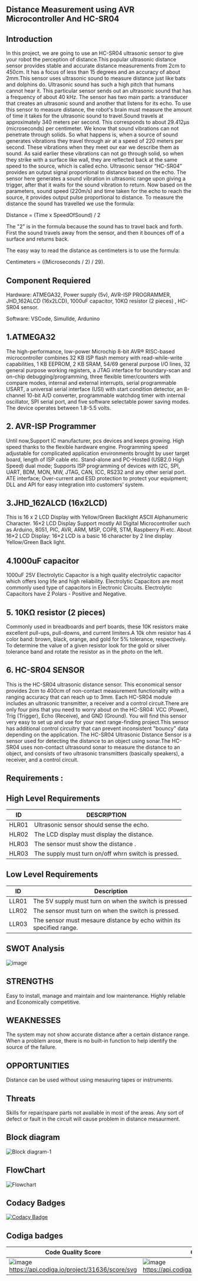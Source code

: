 ## Distance Measurement using AVR Microcontroller And HC-SR04
## Introduction
In this project, we are going to use an HC-SR04 ultrasonic sensor to give your robot the perception of distance.This popular ultrasonic distance sensor provides stable and accurate distance measurements from 2cm to 450cm. It has a focus of less than 15 degrees and an accuracy of about 2mm.This sensor uses ultrasonic sound to measure distance just like bats and dolphins do. Ultrasonic sound has such a high pitch that humans cannot hear it. This particular sensor sends out an ultrasonic sound that has a frequency of about 40 kHz. The sensor has two main parts: a transducer that creates an ultrasonic sound and another that listens for its echo. To use this sensor to measure distance, the robot's brain must measure the amount of time it takes for the ultrasonic sound to travel.Sound travels at approximately 340 meters per second. This corresponds to about 29.412µs (microseconds) per centimeter. We know that sound vibrations can not penetrate through solids. So what happens is, when a source of sound generates vibrations they travel through air at a speed of 220 meters per second. These vibrations when they meet our ear we describe them as sound. As said earlier these vibrations can not go through solid, so when they strike with a surface like wall, they are reflected back at the same speed to the source, which is called echo. Ultrasonic sensor “HC-SR04” provides an output signal proportional to distance based on the echo. The sensor here generates a sound vibration in ultrasonic range upon giving a trigger, after that it waits for the sound vibration to return. Now based on the parameters, sound speed (220m/s) and time taken for the echo to reach the source, it provides output pulse proportional to distance. To measure the distance the sound has travelled we use the formula:

Distance = (Time x SpeedOfSound) / 2

The "2" is in the formula because the sound has to travel back and forth. First the sound travels away from the sensor, and then it bounces off of a surface and returns back.

The easy way to read the distance as centimeters is to use the formula:

Centimeters = ((Microseconds / 2) / 29).

## Component Requiered
Hardware: ATMEGA32, Power supply (5v), AVR-ISP PROGRAMMER, JHD_162ALCD (16x2LCD), 1000uF capacitor, 10KΩ resistor (2 pieces) , HC-SR04 sensor.

Software: VSCode, SimulIde, Ardunino

## 1.ATMEGA32
The high-performance, low-power Microchip 8-bit AVR® RISC-based microcontroller combines 32 KB ISP flash memory with read-while-write capabilities, 1 KB EEPROM, 2 KB SRAM, 54/69 general purpose I/O lines, 32 general purpose working registers, a JTAG interface for boundary-scan and on-chip debugging/programming, three flexible timer/counters with compare modes, internal and external interrupts, serial programmable USART, a universal serial interface (USI) with start condition detector, an 8-channel 10-bit A/D converter, programmable watchdog timer with internal oscillator, SPI serial port, and five software selectable power saving modes. The device operates between 1.8-5.5 volts.

## 2. AVR-ISP Programmer
Until now,Support IC manufacturer, pcs devices and keeps growing. High speed thanks to the flexible hardware engine. Programming speed adjustable for complicated application environments brought by user target board, length of ISP cable etc. Stand-alone and PC-Hosted (USB2.0 High Speed) dual mode; Supports ISP programming of devices with I2C, SPI, UART, BDM, MON, MW, JTAG, CAN, ICC, RS232 and any other serial port. ATE interface; Over-current and ESD protection to protect your equipment; DLL and API for easy integration into customers’ system.

## 3.JHD_162ALCD (16x2LCD)
This is 16 x 2 LCD Display with Yellow/Green Backlight ASCII Alphanumeric Character. 16×2 LCD Display Support mostly All Digital Microcontroller such as Arduino, 8051, PIC, AVR, ARM, MSP, COP8, STM, Raspberry Pi etc. About 16×2 LCD Display: 16×2 LCD is a basic 16 character by 2 line display Yellow/Green Back light.

## 4.1000uF capacitor
1000uF 25V Electrolytic Capacitor is a high quality electrolytic capacitor which offers long life and high reliability. Electrolytic Capacitors are most commonly used type of capacitors in Electronic Circuits. Electrolytic Capacitors have 2 Polars - Positive and Negative.

## 5. 10KΩ resistor (2 pieces)
Commonly used in breadboards and perf boards, these 10K resistors make excellent pull-ups, pull-downs, and current limiters.A 10k ohm resistor has 4 color band: brown, black, orange, and gold for 5% tolerance, respectively. To determine the value of a given resistor look for the gold or silver tolerance band and rotate the resistor as in the photo on the left.

## 6. HC-SR04 SENSOR
This is the HC-SR04 ultrasonic distance sensor. This economical sensor provides 2cm to 400cm of non-contact measurement functionality with a ranging accuracy that can reach up to 3mm. Each HC-SR04 module includes an ultrasonic transmitter, a receiver and a control circuit.There are only four pins that you need to worry about on the HC-SR04: VCC (Power), Trig (Trigger), Echo (Receive), and GND (Ground). You will find this sensor very easy to set up and use for your next range-finding project.This sensor has additional control circuitry that can prevent inconsistent "bouncy" data depending on the application. The HC-SR04 Ultrasonic Distance Sensor is a sensor used for detecting the distance to an object using sonar.The HC-SR04 uses non-contact ultrasound sonar to measure the distance to an object, and consists of two ultrasonic transmitters (basically speakers), a receiver, and a control circuit.
## Requirements :
## High Level Requirements
|ID|	DESCRIPTION|
|--|--|
|HLR01|Ultrasonic sensor should sense the echo.|
|HLR02|The LCD display must display the distance.|
|HLR03|The sensor must show the distance .|
|HLR03|The supply must turn on/off whrn switch is pressed.|


## Low Level Requirements
|ID|	Description	|
|--|--|
|LLR01|The 5V supply must turn on when the switch is pressed|	
|LLR02|The sensor must turn on when the switch is pressed.|	
|LLR03|The sensor must mesaure distance by echo within its specified range.|

## SWOT Analysis
![image](https://user-images.githubusercontent.com/98769359/157095785-c2eb5957-48ad-4477-a412-8eface854241.png)

## STRENGTHS
Easy to install, manage and maintain and low maintenance.
Highly reliable and Economically competitive.
## WEAKNESSES
The system may not show accurate distance after a certain distance range.
When a problem arose, there is no built-in function to help identify the source of the failure.
## OPPORTUNITIES
Distance can be used without using mesauring tapes or instruments.
## Threats
Skills for repair/spare parts not available in most of the areas.
Any sort of defect or fault in the circuit will cause problem in distance mesaurment.

## Block diagram

![Block diagram-1](https://user-images.githubusercontent.com/98769359/157241196-65f9d911-410c-400e-a646-04ffd13ed9d9.png)

## FlowChart
![Flowchart](https://user-images.githubusercontent.com/98769359/157241250-22a76733-572f-4195-93f7-1d6413ff85bd.png)


## Codacy Badges
[![Codacy Badge](https://app.codacy.com/project/badge/Grade/81c44f23f3004cd6ae702a98b3341a83)](https://www.codacy.com/gh/Shantanu3107/M2_EmbSys/dashboard?utm_source=github.com&amp;utm_medium=referral&amp;utm_content=Shantanu3107/M2_EmbSys&amp;utm_campaign=Badge_Grade)

## Codiga badges
|Code Quality Score|Code grade|
|--|--|
|![image](https://user-images.githubusercontent.com/98769359/157088428-c379cbb3-d577-4cf1-9a81-f4d5051d4bb5.png)https://api.codiga.io/project/31636/score/svg |![image](https://user-images.githubusercontent.com/98769359/157088456-be5e6418-1f37-4e49-a4e1-980ecfaa0de0.png)https://api.codiga.io/project/31636/status/svg|



